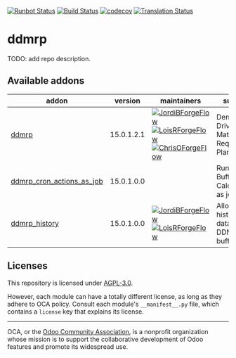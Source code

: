 [![Runbot Status](https://runbot.odoo-community.org/runbot/badge/flat/255/15.0.svg)](https://runbot.odoo-community.org/runbot/repo/github-com-oca-ddmrp-255)
[![Build Status](https://travis-ci.com/OCA/ddmrp.svg?branch=15.0)](https://travis-ci.com/OCA/ddmrp)
[![codecov](https://codecov.io/gh/OCA/ddmrp/branch/15.0/graph/badge.svg)](https://codecov.io/gh/OCA/ddmrp)
[![Translation Status](https://translation.odoo-community.org/widgets/ddmrp-15-0/-/svg-badge.svg)](https://translation.odoo-community.org/engage/ddmrp-15-0/?utm_source=widget)

<!-- /!\ do not modify above this line -->

# ddmrp

TODO: add repo description.

<!-- /!\ do not modify below this line -->

<!-- prettier-ignore-start -->

[//]: # (addons)

Available addons
----------------
addon | version | maintainers | summary
--- | --- | --- | ---
[ddmrp](ddmrp/) | 15.0.1.2.1 | [![JordiBForgeFlow](https://github.com/JordiBForgeFlow.png?size=30px)](https://github.com/JordiBForgeFlow) [![LoisRForgeFlow](https://github.com/LoisRForgeFlow.png?size=30px)](https://github.com/LoisRForgeFlow) [![ChrisOForgeFlow](https://github.com/ChrisOForgeFlow.png?size=30px)](https://github.com/ChrisOForgeFlow) | Demand Driven Material Requirements Planning
[ddmrp_cron_actions_as_job](ddmrp_cron_actions_as_job/) | 15.0.1.0.0 |  | Run DDMRP Buffer Calculation as jobs
[ddmrp_history](ddmrp_history/) | 15.0.1.0.0 | [![JordiBForgeFlow](https://github.com/JordiBForgeFlow.png?size=30px)](https://github.com/JordiBForgeFlow) [![LoisRForgeFlow](https://github.com/LoisRForgeFlow.png?size=30px)](https://github.com/LoisRForgeFlow) | Allow to store historical data of DDMRP buffers.

[//]: # (end addons)

<!-- prettier-ignore-end -->

## Licenses

This repository is licensed under [AGPL-3.0](LICENSE).

However, each module can have a totally different license, as long as they adhere to OCA
policy. Consult each module's `__manifest__.py` file, which contains a `license` key
that explains its license.

----

OCA, or the [Odoo Community Association](http://odoo-community.org/), is a nonprofit
organization whose mission is to support the collaborative development of Odoo features
and promote its widespread use.
